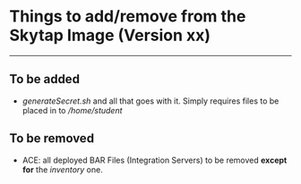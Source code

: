 # Things to add/remove from the Skytap Image (Version xx)
----------------

## To be added
  - _generateSecret.sh_ and all that goes with it. Simply requires files to be placed in to _/home/student_



## To be removed
  - ACE: all deployed BAR Files (Integration Servers) to be removed **except for** the _inventory_ one.



